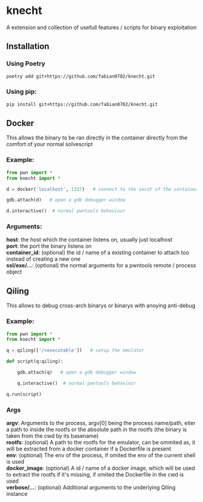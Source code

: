 # knecht
A extension and collection of usefull features / scripts for binary exploitation

## Installation

### Using Poetry
```bash
poetry add git+https://github.com/fabian0702/knecht.git
``` 
### Using pip:
```bash
pip install git+https://github.com/fabian0702/knecht.git
``` 

## Docker
This allows the binary to be ran directly in the container directly from the comfort of your normal solvescript

### Example:
```py
from pwn import *
from knecht import *

d = docker('localhost', 1337)   # connect to the socat of the container on localhost:1337

gdb.attach(d)   # open a gdb debugger window

d.interactive()  # normal pwntools behaviour
```

### Arguments:
**host**: the host which the container listens on, usually just localhost   
**port**: the port the binary listens on   
**container_id**: (optional) the id / name of a existing container to attach too instead of creating a new one   
**ssl/exe/...**: (optional) the normal arguments for a pwntools remote / process object   


## Qiling
This allows to debug cross-arch binarys or binarys with anoying anti-debug
### Example:
```py
from pwn import *
from knecht import *

q = qiling(['/<executable'])   # setup the emulator

def script(q:qiling):

    gdb.attach(q)   # open a gdb debugger window

    q.interactive()  # normal pwntools behaviour

q.run(script)
```

### Args
**argv**: Arguments to the process, argv[0] being the process name/path, eiter a path to inside the rootfs or the absolute path in the rootfs (the binary is taken from the cwd by its basename)   
**rootfs**: (optional) A path to the rootfs for the emulator, can be ommited as, it will be extracted from a docker container if a Dockerfile is present   
**env**: (optional) The env of the process, if omited the env of the current shell is used   
**docker_image**: (optional) A id / name of a docker image, which will be used to extract the rootfs if it's missing, if omited the Dockerfile in the cwd is used   
**verbose/...**: (optional) Additional arguments to the underlying Qiling instance   

